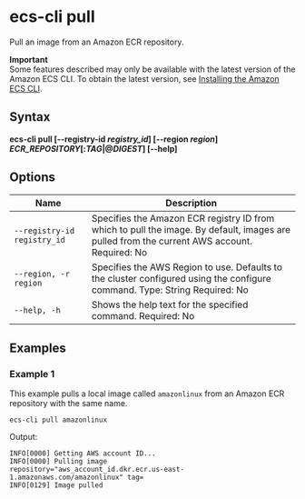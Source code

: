 # ecs\-cli pull<a name="cmd-ecs-cli-pull"></a>

Pull an image from an Amazon ECR repository\.

**Important**  
Some features described may only be available with the latest version of the Amazon ECS CLI\. To obtain the latest version, see [Installing the Amazon ECS CLI](ECS_CLI_installation.md)\.

## Syntax<a name="cmd-ecs-cli-pull-syntax"></a>

**ecs\-cli pull \[\-\-registry\-id *registry\_id*\] \[\-\-region *region*\] *ECR\_REPOSITORY*\[:*TAG*\|@*DIGEST*\] \[\-\-help\]** 

## Options<a name="cmd-ecs-cli-pull-options"></a>


| Name | Description | 
| --- | --- | 
|  `--registry-id registry_id`  |  Specifies the Amazon ECR registry ID from which to pull the image\. By default, images are pulled from the current AWS account\. Required: No  | 
|  `--region, -r region`  |  Specifies the AWS Region to use\. Defaults to the cluster configured using the configure command\. Type: String Required: No  | 
|  `--help, -h`  |  Shows the help text for the specified command\. Required: No  | 

## Examples<a name="cmd-ecs-cli-pull-examples"></a>

### Example 1<a name="cmd-ecs-cli-pull-example-1"></a>

This example pulls a local image called `amazonlinux` from an Amazon ECR repository with the same name\.

```
ecs-cli pull amazonlinux
```

Output:

```
INFO[0000] Getting AWS account ID...
INFO[0000] Pulling image                                 repository="aws_account_id.dkr.ecr.us-east-1.amazonaws.com/amazonlinux" tag=
INFO[0129] Image pulled
```